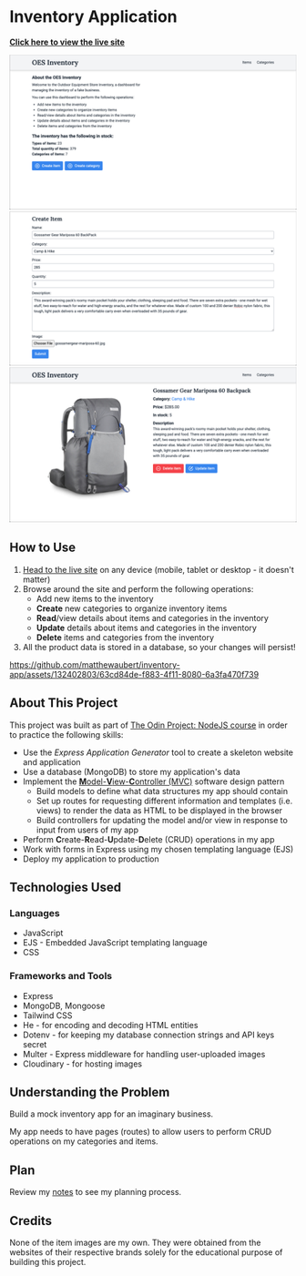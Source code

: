 # Inventory Application

**[Click here to view the live site](https://inventory-app-ma.glitch.me)**

[![screenshot of home page](docs/images/home-page.png)](https://inventory-app-ma.glitch.me 'home page')
[![screenshot of item create page](docs/images/item-create-page.png)](https://inventory-app-ma.glitch.me/inventory/item/create 'item create page')
[![screenshot of item detail page](docs/images/item-detail-page.png)](https://inventory-app-ma.glitch.me/inventory/item/65f87123ea22c223be6a4bc7 'item detail page')

## How to Use

1. [Head to the live site](https://inventory-app-ma.glitch.me) on any device (mobile, tablet or desktop - it doesn't matter)
1. Browse around the site and perform the following operations:
   - Add new items to the inventory
   - **Create** new categories to organize inventory items
   - **Read**/view details about items and categories in the inventory
   - **Update** details about items and categories in the inventory
   - **Delete** items and categories from the inventory
1. All the product data is stored in a database, so your changes will persist!

https://github.com/matthewaubert/inventory-app/assets/132402803/63cd84de-f883-4f11-8080-6a3fa470f739

## About This Project

This project was built as part of [The Odin Project: NodeJS course]("https://www.theodinproject.com/lessons/nodejs-inventory-application") in order to practice the following skills:
- Use the _Express Application Generator_ tool to create a skeleton website and application
- Use a database (MongoDB) to store my application's data
- Implement the [**M**odel-**V**iew-**C**ontroller (MVC)](https://developer.mozilla.org/en-US/docs/Glossary/MVC) software design pattern
  - Build models to define what data structures my app should contain
  - Set up routes for requesting different information and templates (i.e. views) to render the data as HTML to be displayed in the browser
  - Build controllers for updating the model and/or view in response to input from users of my app
- Perform **C**reate-**R**ead-**U**pdate-**D**elete (CRUD) operations in my app
- Work with forms in Express using my chosen templating language (EJS)
- Deploy my application to production

## Technologies Used

### Languages
- JavaScript
- EJS - Embedded JavaScript templating language
- CSS

### Frameworks and Tools
- Express
- MongoDB, Mongoose
- Tailwind CSS
- He - for encoding and decoding HTML entities
- Dotenv - for keeping my database connection strings and API keys secret
- Multer - Express middleware for handling user-uploaded images
- Cloudinary - for hosting images

## Understanding the Problem

Build a mock inventory app for an imaginary business.

My app needs to have pages (routes) to allow users to perform CRUD operations on my categories and items.

## Plan

Review my [notes](docs/notes.md) to see my planning process.

## Credits

None of the item images are my own. They were obtained from the websites of their respective brands solely for the educational purpose of building this project.
